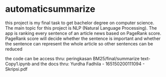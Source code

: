 # automaticsummarize
this project is my final task to get bachelor degree on computer science. The main topic for this project is NLP (Natural Language Processing). The app is ranking every sentence of an article news based on PageRank score. PageRank score will decide whether the sentence is important and whether the sentence can represent the whole article so other sentences can be reduced

the code can be access thru: peringkasan BM25/final/summarize text-Copy1.ipynb
and the docs thru: Yurdha Fadhila - 165150200111094 - Skripsi.pdf

